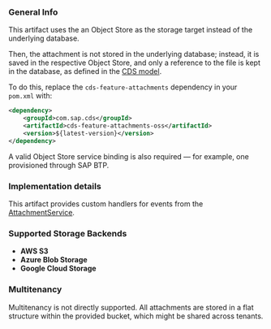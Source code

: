 ### General Info

This artifact uses the an Object Store as the storage target instead of the underlying database.

Then, the attachment is not stored in the underlying database; instead, it is saved in the respective Object Store, and only a reference to the file is kept in the database, as defined in the [CDS model](../../cds-feature-attachments/src/main/resources/cds/com.sap.cds/cds-feature-attachments/attachments.cds#L20).

To do this, replace the `cds-feature-attachments` dependency in your `pom.xml` with:

```xml
<dependency>
    <groupId>com.sap.cds</groupId>
    <artifactId>cds-feature-attachments-oss</artifactId>
    <version>${latest-version}</version>
</dependency>
```

A valid Object Store service binding is also required — for example, one provisioned through SAP BTP.

### Implementation details

This artifact provides custom handlers for events from the [AttachmentService](../../cds-feature-attachments/src/main/java/com/sap/cds/feature/attachments/service/AttachmentService.java).

### Supported Storage Backends

- **AWS S3**
- **Azure Blob Storage**
- **Google Cloud Storage** 

### Multitenancy

Multitenancy is not directly supported. All attachments are stored in a flat structure within the provided bucket, which might be shared across tenants.
